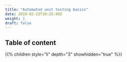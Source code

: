 ```yaml
---
title: "Automated unit testing basics"
date: 2019-02-22T10:25:49Z
weight: 1
draft: false
---
```


## Table of content

{{% children style="li" depth="3" showhidden="true" %}}
